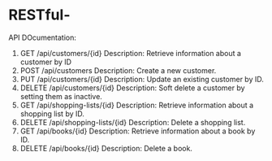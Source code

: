 # RESTful-
API DOcumentation:
1. GET /api/customers/{id}
Description: Retrieve information about a customer by ID
2. POST /api/customers
Description: Create a new customer.
3. PUT /api/customers/{id}
Description: Update an existing customer by ID.
4. DELETE /api/customers/{id}
Description: Soft delete a customer by setting them as inactive.
5. GET /api/shopping-lists/{id}
Description: Retrieve information about a shopping list by ID.
6. DELETE /api/shopping-lists/{id}
Description: Delete a shopping list.
7. GET /api/books/{id}
Description: Retrieve information about a book by ID.
8. DELETE /api/books/{id}
Description: Delete a book.
